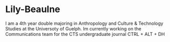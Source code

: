 # Lily-Beaulne
I am a 4th year double majoring in Anthropology and Culture & Technology Studies at the Universoty of Guelph. 
Im currently working on the Communications team for the CTS undergraduate journal CTRL + ALT + DH



